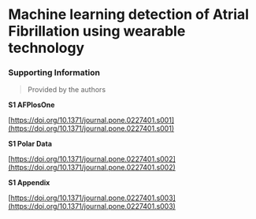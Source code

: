 # Machine learning detection of Atrial Fibrillation using wearable technology

### Supporting Information
> Provided by the authors

**S1 AFPlosOne**

[https://doi.org/10.1371/journal.pone.0227401.s001](https://doi.org/10.1371/journal.pone.0227401.s001)

**S1 Polar Data**

[https://doi.org/10.1371/journal.pone.0227401.s002](https://doi.org/10.1371/journal.pone.0227401.s002)

**S1 Appendix**

[https://doi.org/10.1371/journal.pone.0227401.s003](https://doi.org/10.1371/journal.pone.0227401.s003)

